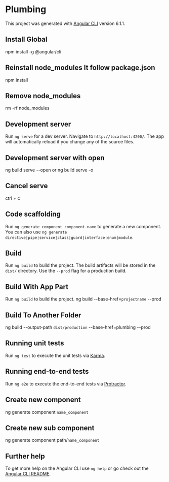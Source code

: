 # Plumbing

This project was generated with [Angular CLI](https://github.com/angular/angular-cli) version 6.1.1.

## Install Global 
npm install -g @angular/cli

## Reinstall node_modules It follow package.json
npm install

## Remove node_modules
rm -rf node_modules

## Development server

Run `ng serve` for a dev server. Navigate to `http://localhost:4200/`. The app will automatically reload if you change any of the source files.

## Development server with open
ng build serve --open or ng build serve -o

## Cancel serve
ctrl + c

## Code scaffolding

Run `ng generate component component-name` to generate a new component. You can also use `ng generate directive|pipe|service|class|guard|interface|enum|module`.

## Build

Run `ng build` to build the project. The build artifacts will be stored in the `dist/` directory. Use the `--prod` flag for a production build.

## Build With App Part
Run `ng build` to build the project. ng build --base-href=`projectname` --prod

## Build To Another Folder
ng build --output-path `dist/production` --base-href=plumbing --prod

## Running unit tests

Run `ng test` to execute the unit tests via [Karma](https://karma-runner.github.io).

## Running end-to-end tests

Run `ng e2e` to execute the end-to-end tests via [Protractor](http://www.protractortest.org/).

## Create new component
ng generate component `name_component`

## Create new sub component
ng generate component path/`name_component`

## Further help

To get more help on the Angular CLI use `ng help` or go check out the [Angular CLI README](https://github.com/angular/angular-cli/blob/master/README.md).
